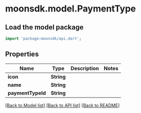 # moonsdk.model.PaymentType

## Load the model package

```dart
import 'package:moonsdk/api.dart';
```

## Properties

| Name              | Type       | Description | Notes |
| ----------------- | ---------- | ----------- | ----- |
| **icon**          | **String** |             |       |
| **name**          | **String** |             |       |
| **paymentTypeId** | **String** |             |       |

[\[Back to Model list\]](./#documentation-for-models) [\[Back to API list\]](./#documentation-for-api-endpoints) [\[Back to README\]](./)
